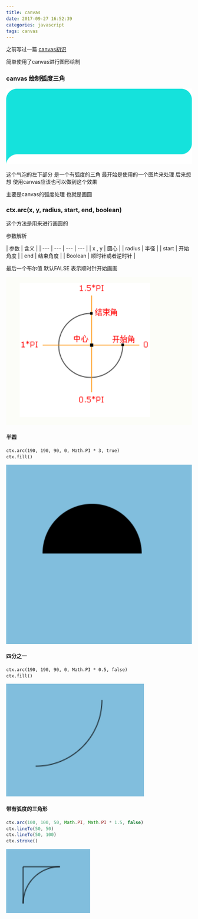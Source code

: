 ```yaml
---
title: canvas
date: 2017-09-27 16:52:39
categories: javascript
tags: canvas
---
```


之前写过一篇 [canvas初识](http://web.blued.cn/2017/07/03/Canvas%E5%88%9D%E8%AF%86/)

简单使用了canvas进行图形绘制

<!-- more -->

### canvas 绘制弧度三角

![canvas](/img/canvas/bubble.png)

这个气泡的左下部分 是一个有弧度的三角 最开始是使用的一个图片来处理 后来想想 使用canvas应该也可以做到这个效果

主要是canvas的弧度处理 也就是画圆

### ctx.arc(x, y, radius, start, end, boolean)

这个方法是用来进行画圆的

参数解析

| 参数 | 含义 |
| --- | --- | --- | --- |
| x , y | 圆心 |
| radius | 半径 |
| start | 开始角度 |
| end | 结束角度 |
| Boolean | 顺时针或者逆时针 |

最后一个布尔值 默认FALSE 表示顺时针开始画画

![canvas](/img/canvas/API.png)

#### 半圆

```html
ctx.arc(190, 190, 90, 0, Math.PI * 3, true)
ctx.fill()
```
![canvas](/img/canvas/canvas.png)

#### 四分之一

```html
ctx.arc(190, 190, 90, 0, Math.PI * 0.5, false)
ctx.fill()
```

![canvas](/img/canvas/line.png)

#### 带有弧度的三角形

```javascript
ctx.arc(100, 100, 50, Math.PI, Math.PI * 1.5, false)
ctx.lineTo(50, 50)
ctx.lineTo(50, 100)
ctx.stroke()
```
![canvas](/img/canvas/draw.png)
